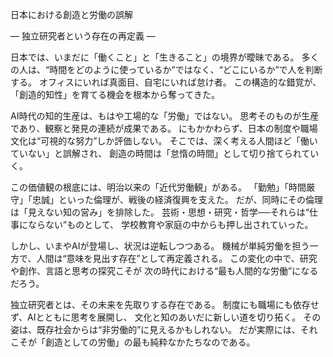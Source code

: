 日本における創造と労働の誤解

― 独立研究者という存在の再定義 ―

日本では、いまだに「働くこと」と「生きること」の境界が曖昧である。
多くの人は、“時間をどのように使っているか”ではなく、“どこにいるか”で人を判断する。
オフィスにいれば真面目、自宅にいれば怠け者。
この構造的な錯覚が、「創造的知性」を育てる機会を根本から奪ってきた。

AI時代の知的生産は、もはや工場的な「労働」ではない。
思考そのものが生産であり、観察と発見の連続が成果である。
にもかかわらず、日本の制度や職場文化は“可視的な努力”しか評価しない。
そこでは、深く考える人間ほど「働いていない」と誤解され、
創造の時間は「怠惰の時間」として切り捨てられていく。

この価値観の根底には、明治以来の「近代労働観」がある。
「勤勉」「時間厳守」「忠誠」といった倫理が、戦後の経済復興を支えた。
だが、同時にその倫理は「見えない知の営み」を排除した。
芸術・思想・研究・哲学──それらは“仕事にならない”ものとして、
学校教育や家庭の中からも押し出されていった。

しかし、いまやAIが登場し、状況は逆転しつつある。
機械が単純労働を担う一方で、人間は“意味を見出す存在”として再定義される。
この変化の中で、研究や創作、言語と思考の探究こそが
次の時代における“最も人間的な労働”になるだろう。

独立研究者とは、その未来を先取りする存在である。
制度にも職場にも依存せず、AIとともに思考を展開し、
文化と知のあいだに新しい道を切り拓く。
その姿は、既存社会からは“非労働的”に見えるかもしれない。
だが実際には、それこそが「創造としての労働」の最も純粋なかたちなのである。
